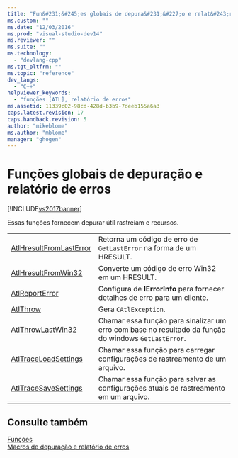 ```yaml
---
title: "Fun&#231;&#245;es globais de depura&#231;&#227;o e relat&#243;rio de erros | Microsoft Docs"
ms.custom: ""
ms.date: "12/03/2016"
ms.prod: "visual-studio-dev14"
ms.reviewer: ""
ms.suite: ""
ms.technology: 
  - "devlang-cpp"
ms.tgt_pltfrm: ""
ms.topic: "reference"
dev_langs: 
  - "C++"
helpviewer_keywords: 
  - "funções [ATL], relatório de erros"
ms.assetid: 11339c02-98cd-428d-b3b9-7deeb155a6a3
caps.latest.revision: 17
caps.handback.revision: 5
author: "mikeblome"
ms.author: "mblome"
manager: "ghogen"
---
```

# Fun&#231;&#245;es globais de depura&#231;&#227;o e relat&#243;rio de erros
[!INCLUDE[vs2017banner](../../assembler/inline/includes/vs2017banner.md)]

Essas funções fornecem depurar útil rastreiam e recursos.  
  
|||  
|-|-|  
|[AtlHresultFromLastError](../Topic/AtlHresultFromLastError.md)|Retorna um código de erro de `GetLastError` na forma de um HRESULT.|  
|[AtlHresultFromWin32](../Topic/AtlHresultFromWin32.md)|Converte um código de erro Win32 em um HRESULT.|  
|[AtlReportError](../Topic/AtlReportError.md)|Configura de **IErrorInfo** para fornecer detalhes de erro para um cliente.|  
|[AtlThrow](../Topic/AtlThrow.md)|Gera `CAtlException`.|  
|[AtlThrowLastWin32](../Topic/AtlThrowLastWin32.md)|Chamar essa função para sinalizar um erro com base no resultado da função do windows `GetLastError`.|  
|[AtlTraceLoadSettings](../../misc/atltraceloadsettings.md)|Chamar essa função para carregar configurações de rastreamento de um arquivo.|  
|[AtlTraceSaveSettings](../../misc/atltracesavesettings.md)|Chamar essa função para salvar as configurações atuais de rastreamento em um arquivo.|  
  
## Consulte também  
 [Funções](../../atl/reference/atl-functions.md)   
 [Macros de depuração e relatório de erros](../../atl/reference/debugging-and-error-reporting-macros.md)